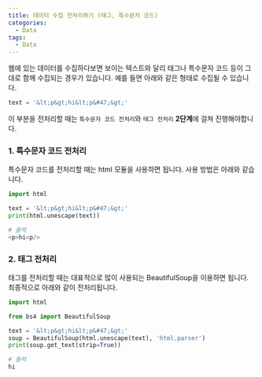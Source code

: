 ```yaml
---
title: 데이터 수집 전처리하기 (태그, 특수문자 코드)
categories:
  - Data
tags:
  - Data
---
```


웹에 있는 데이터를 수집하다보면 보이는 텍스트와 달리 태그나 특수문자 코드 등이 그대로 함께 수집되는 경우가 있습니다. 예를 들면 아래와 같은 형태로 수집될 수 있습니다.

```python
text = '&lt;p&gt;hi&lt;p&#47;&gt;'
```

이 부분을 전처리할 때는 `특수문자 코드 전처리`와 `태그 전처리` **2단계**에 걸쳐 진행해야합니다.


### 1. 특수문자 코드 전처리
특수문자 코드를 전처리할 때는 html 모듈을 사용하면 됩니다. 사용 방법은 아래와 같습니다.

```python
import html

text = '&lt;p&gt;hi&lt;p&#47;&gt;'
print(html.unescape(text))

# 출력
<p>hi<p/>
```

### 2. 태그 전처리
태그를 전처리할 때는 대표적으로 많이 사용되는 BeautifulSoup을 이용하면 됩니다. 최종적으로 아래와 같이 전처리됩니다.

```python
import html

from bs4 import BeautifulSoup

text = '&lt;p&gt;hi&lt;p&#47;&gt;'
soup = BeautifulSoup(html.unescape(text), 'html.parser')
print(soup.get_text(strip=True))

# 출력
hi
```
